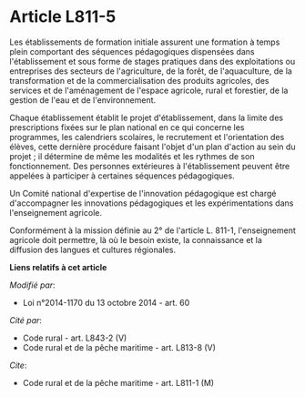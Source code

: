 # Article L811-5

Les établissements de formation initiale assurent une formation à temps plein comportant des séquences pédagogiques
dispensées dans l'établissement et sous forme de stages pratiques dans des exploitations ou entreprises des secteurs de
l'agriculture, de la forêt, de l'aquaculture, de la transformation et de la commercialisation des produits agricoles, des
services et de l'aménagement de l'espace agricole, rural et forestier, de la gestion de l'eau et de l'environnement. 

Chaque établissement établit le projet d'établissement, dans la limite des prescriptions fixées sur le plan national en ce
qui concerne les programmes, les calendriers scolaires, le recrutement et l'orientation des élèves, cette dernière procédure
faisant l'objet d'un plan d'action au sein du projet ; il détermine de même les modalités et les rythmes de son
fonctionnement. Des personnes extérieures à l'établissement peuvent être appelées à participer à certaines séquences
pédagogiques. 

Un Comité national d'expertise de l'innovation pédagogique est chargé d'accompagner les innovations pédagogiques et les
expérimentations dans l'enseignement agricole. 

Conformément à la mission définie au 2° de l'article L. 811-1, l'enseignement agricole doit permettre, là où le besoin
existe, la connaissance et la diffusion des langues et cultures régionales.

**Liens relatifs à cet article**

_Modifié par_:

  - Loi n°2014-1170 du 13 octobre 2014 - art. 60

_Cité par_:

  - Code rural - art. L843-2 (V)
  - Code rural et de la pêche maritime - art. L813-8 (V)

_Cite_:

  - Code rural et de la pêche maritime - art. L811-1 (M)

